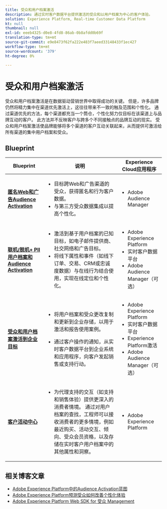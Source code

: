 ```yaml
---
title: 受众和用户档案激活
description: 通过实时客户数据平台提供激活的受众和以用户档案为中心的客户体​验。
solution: Experience Platform, Real-time Customer Data Platform
kt: null
thumbnail: null
exl-id: eeeb4325-d0e8-4fd8-86ab-0b8afdd0b69f
translation-type: tm+mt
source-git-commit: e9e8473f62fa222e483f7aeed33148433f1ec427
workflow-type: tm+mt
source-wordcount: '379'
ht-degree: 0%

---
```



# 受众和用户档案激活

受众和用户档案激活是在数据驱动营销世界中取得成功的关键。 但是，许多品牌仍然将精力集中在渠道优先激活上，这往往带来不一致的触及范围和个性化。 通过渠道优先的方法，每个渠道都充当一个筒仓，个性化努力仅目标在该渠道上与品牌互动的客户。 此方法并不反映客户与跨多个不同接触点的品牌互动的现实。 受众和用户档案激活使品牌能够将多个渠道的客户互动关联起来，从而提供可激活给所有渠道的集中用户档案和受众。

## Blueprint

| Blueprint | 说明 | Experience Cloud应用程序 |
|---|---|---|
| **[匿名Web和广告Audience Activation](anonymous.md)** | <ul><li>目标跨Web和广告渠道的受众，获得匿名和行为客户数据。</li><li>与第三方受众数据集成以提高个性化。</li></ul> | <ul><li>Adobe Audience Manager</li></ul> |
| **[联机/脱机+ PII用户档案和Audience Activation](online-offline.md)** | <ul><li>激活到基于用户档案的已知目标，如电子邮件提供商、社交网络和广告目标。 </li><li>将线下属性和事件（如线下订单、交易、CRM或忠诚度数据）与在线行为结合使用，实现在线定位和个性化。</li></ul> | <ul><li>Adobe Experience Platform</li><li> 实时客户数据平台</li><li>Adobe Audience Manager（可选）</li></ul> |
| **[受众和用户档案激活到企业目标](enterprise-destinations.md)** | <ul><li>将用户档案和受众更改复制和更新到企业存储，以用于激活和报告使用案例。 </li></ul><ul><li>通过客户操作的通知，从实时客户数据平台到企业系统和应用程序，向客户发起销售或支持行动。</li></ul> | <ul><li>Adobe Experience Platform</li><li>实时客户数据平台</li><li>Experience Platform激活</li><li>Adobe Audience Manager（可选）</li></ul> |
| **[客户活动中心](customer-activity.md)** | <ul><li>为代理支持的交互（如支持和销售体验）提供更深入的消费者情境。 通过对用户档案的查找，工程师可以接收消费者的更多情境，例如最近购买、活动交互、倾向、受众会员资格，以及存储在实时客户用户档案中的其他属性和洞察。</li></ul> | <ul><li>Adobe Experience Platform</li></ul> |

## 相关博客文章

* [Adobe Experience Platform中的Audience Activation蓝图](https://medium.com/adobetech/a-blueprint-for-audience-activation-in-adobe-experience-platform-b2b30fae90fd)
* [Adobe Experience Platform预测受众如何改善个性化体验](https://medium.com/adobetech/how-adobe-experience-platform-predictive-audiences-improves-personalized-experiences-1f75a60cb7a3)
* [Adobe Experience Platform Web SDK for 受众 Management](https://medium.com/adobetech/adobe-experience-platform-web-sdk-for-audience-management-751fa6d063bc)

